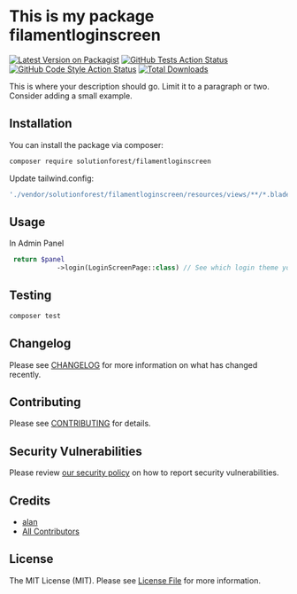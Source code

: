 # This is my package filamentloginscreen

[![Latest Version on Packagist](https://img.shields.io/packagist/v/solutionforest/filamentloginscreen.svg?style=flat-square)](https://packagist.org/packages/solutionforest/filamentloginscreen)
[![GitHub Tests Action Status](https://img.shields.io/github/actions/workflow/status/solutionforest/filamentloginscreen/run-tests.yml?branch=main&label=tests&style=flat-square)](https://github.com/solutionforest/filamentloginscreen/actions?query=workflow%3Arun-tests+branch%3Amain)
[![GitHub Code Style Action Status](https://img.shields.io/github/actions/workflow/status/solutionforest/filamentloginscreen/fix-php-code-styling.yml?branch=main&label=code%20style&style=flat-square)](https://github.com/solutionforest/filamentloginscreen/actions?query=workflow%3A"Fix+PHP+code+styling"+branch%3Amain)
[![Total Downloads](https://img.shields.io/packagist/dt/solutionforest/filamentloginscreen.svg?style=flat-square)](https://packagist.org/packages/solutionforest/filamentloginscreen)



This is where your description should go. Limit it to a paragraph or two. Consider adding a small example.

## Installation

You can install the package via composer:

```bash
composer require solutionforest/filamentloginscreen
```

Update tailwind.config:

```bash
'./vendor/solutionforest/filamentloginscreen/resources/views/**/*.blade.php',
```


## Usage

In Admin Panel

```php
 return $panel
            ->login(LoginScreenPage::class) // See which login theme you want to use
```

## Testing

```bash
composer test
```

## Changelog

Please see [CHANGELOG](CHANGELOG.md) for more information on what has changed recently.

## Contributing

Please see [CONTRIBUTING](.github/CONTRIBUTING.md) for details.

## Security Vulnerabilities

Please review [our security policy](../../security/policy) on how to report security vulnerabilities.

## Credits

- [alan](https://github.com/solutionforest)
- [All Contributors](../../contributors)

## License

The MIT License (MIT). Please see [License File](LICENSE.md) for more information.
